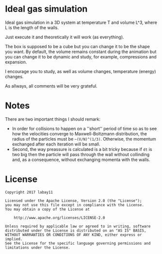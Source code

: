# Ideal gas simulation
Ideal gas simulation in a 3D system at temperature T and volume L^3, where L is the length of the walls.

Just execute it and theoretically it will work (as everything). 

The box is supposed to be a cube but you can change it to be the shape you want. By default, the volume remains constant during the animation but you can change it to be dynamic and study, for example, compressions and expansion.

I encourage you to study, as well as volume changes, temperature (energy) changes.

As allways, all comments will be very grateful.

# Notes
There are two important things I should remark:
- In order for collisions to happen on a ''short'' period of time so as to see how the velocities converge to Maxwell-Boltzmann distribution, the radius of the particles must be `~(V/N)^(1/3)`. Otherwise, the momentum exchanged after each iteration will be small.
- Second, the way preassure is calculated is a bit tricky because if `dt` is two big then the particle will pass through the wall without collinding and, as a consequence, without exchanging momenta with the walls.


# License
    Copyright 2017 labay11

    Licensed under the Apache License, Version 2.0 (the "License");
    you may not use this file except in compliance with the License.
    You may obtain a copy of the License at

        http://www.apache.org/licenses/LICENSE-2.0

    Unless required by applicable law or agreed to in writing, software
    distributed under the License is distributed on an "AS IS" BASIS,
    WITHOUT WARRANTIES OR CONDITIONS OF ANY KIND, either express or implied.
    See the License for the specific language governing permissions and
    limitations under the License.
